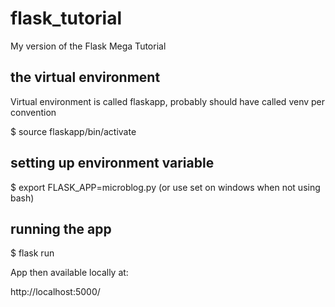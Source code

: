 # flask_tutorial
My version of the Flask Mega Tutorial

## the virtual environment

Virtual environment is called flaskapp, probably should have called venv per convention

$ source flaskapp/bin/activate

## setting up environment variable

$ export FLASK_APP=microblog.py (or use set on windows when not using bash)

## running the app

$ flask run

App then available locally at:

http://localhost:5000/
